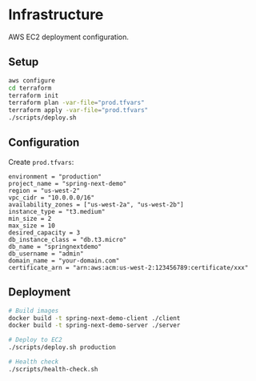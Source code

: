 # Infrastructure

AWS EC2 deployment configuration.

## Setup

```bash
aws configure
cd terraform
terraform init
terraform plan -var-file="prod.tfvars"
terraform apply -var-file="prod.tfvars"
./scripts/deploy.sh
```

## Configuration

Create `prod.tfvars`:

```hcl
environment = "production"
project_name = "spring-next-demo"
region = "us-west-2"
vpc_cidr = "10.0.0.0/16"
availability_zones = ["us-west-2a", "us-west-2b"]
instance_type = "t3.medium"
min_size = 2
max_size = 10
desired_capacity = 3
db_instance_class = "db.t3.micro"
db_name = "springnextdemo"
db_username = "admin"
domain_name = "your-domain.com"
certificate_arn = "arn:aws:acm:us-west-2:123456789:certificate/xxx"
```

## Deployment

```bash
# Build images
docker build -t spring-next-demo-client ./client
docker build -t spring-next-demo-server ./server

# Deploy to EC2
./scripts/deploy.sh production

# Health check
./scripts/health-check.sh
```